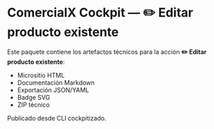 # ComercialX Cockpit — ✏️ Editar producto existente

Este paquete contiene los artefactos técnicos para la acción **✏️ Editar producto existente**:

- Micrositio HTML
- Documentación Markdown
- Exportación JSON/YAML
- Badge SVG
- ZIP técnico

Publicado desde CLI cockpitizado.
